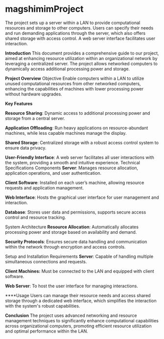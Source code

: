 # magshimimProject
The project sets up a server within a LAN to provide computational resources and storage to other computers. Users can specify their needs and run demanding applications through the server, which also offers shared storage with access control. A web server interface facilitates user interaction.

**Introduction**
This document provides a comprehensive guide to our project, aimed at enhancing resource utilization within an organizational network by leveraging a centralized server. The project allows networked computers to dynamically access additional processing power and storage.

**Project Overview**
Objective
Enable computers within a LAN to utilize unused computational resources from other networked computers, enhancing the capabilities of machines with lower processing power without hardware upgrades.

**Key Features**

**Resource Sharing**: Dynamic access to additional processing power and storage from a central server.

**Application Offloading**: Run heavy applications on resource-abundant machines, while less capable machines manage the display.

**Shared Storage**: Centralized storage with a robust access control system to ensure data privacy.

**User-Friendly Interface**: A web server facilitates all user interactions with the system, providing a smooth and intuitive experience.
Technical Specifications
Components
**Server**: Manages resource allocation, application operations, and user authentication.

**Client Software**: Installed on each user’s machine, allowing resource requests and application management.

**Web Interface**: Hosts the graphical user interface for user management and interaction.

**Database**: Stores user data and permissions, supports secure access control and resource tracking.

System Architecture
**Resource Allocation**: Automatically allocates processing power and storage based on availability and demand.

**Security Protocols**: Ensures secure data handling and communication within the network through encryption and access controls.

Setup and Installation
Requirements
**Server**: Capable of handling multiple simultaneous connections and requests.

**Client Machines:** Must be connected to the LAN and equipped with client software.

**Web Server**: To host the user interface for managing interactions.

****Usage
Users can manage their resource needs and access shared storage through a dedicated web interface, which simplifies the interaction with the system's robust capabilities.

**Conclusion**
The project uses advanced networking and resource management techniques to significantly enhance computational capabilities across organizational computers, promoting efficient resource utilization and optimal performance within the LAN.

